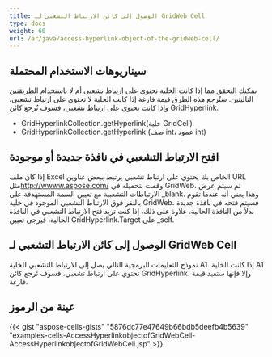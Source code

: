 ```yaml
---
title: الوصول إلى كائن الارتباط التشعبي لـ GridWeb Cell
type: docs
weight: 60
url: /ar/java/access-hyperlink-object-of-the-gridweb-cell/
---
```

##  **سيناريوهات الاستخدام المحتملة**
يمكنك التحقق مما إذا كانت الخلية تحتوي على ارتباط تشعبي أم لا باستخدام الطريقتين التاليتين. ستُرجع هذه الطرق قيمة فارغة إذا كانت الخلية لا تحتوي على ارتباط تشعبي، وإذا كانت تحتوي على ارتباط تشعبي، فسوف تُرجع كائن GridHyperlink.

- GridHyperlinkCollection.getHyperlink(خلية GridCell)
- GridHyperlinkCollection.getHyperlink (صف int، عمود int)
##  **افتح الارتباط التشعبي في نافذة جديدة أو موجودة**
 إذا كان ملف Excel الخاص بك يحتوي على ارتباط تشعبي يرتبط ببعض عناوين URL مثل<http://wwww.aspose.com/> وقمت بتحميله في GridWeb، ثم سيتم عرض الارتباطات التشعبية مع تعيين السمة المستهدفة على _blank. وهذا يعني أنه عندما تقوم بالنقر فوق الارتباط التشعبي الموجود في خلية GridWeb، فسيتم فتحه في نافذة جديدة بدلاً من النافذة الحالية. علاوة على ذلك، إذا كنت تريد فتح الارتباط التشعبي في النافذة الحالية، فيرجى تعيين GridHyperlink.Target على _self.
##  **الوصول إلى كائن الارتباط التشعبي لـ GridWeb Cell**
نموذج التعليمات البرمجية التالي يصل إلى الارتباط التشعبي للخلية A1. إذا كانت الخلية A1 تحتوي على ارتباط تشعبي، فسوف تُرجع كائن GridHyperlink، وإلا فإنها ستعيد قيمة فارغة.
##  **عينة من الرموز**
{{< gist "aspose-cells-gists" "5876dc77e47649b66bdb5deefb4b5639" "examples-cells-AccessHyperlinkobjectofGridWebCell-AccessHyperlinkobjectofGridWebCell.jsp" >}}
